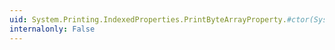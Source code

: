 ```yaml
---
uid: System.Printing.IndexedProperties.PrintByteArrayProperty.#ctor(System.String,System.Object)
internalonly: False
---
```

